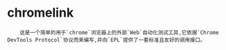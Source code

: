chromelink
========================================

        这是一个简单的用于`chrome`浏览器上的外部`Web`自动化测试工具,它依据`Chrome DevTools Protocol`协议而来编写,并向`EPL`提供了一套标准且友好的调用接口。

